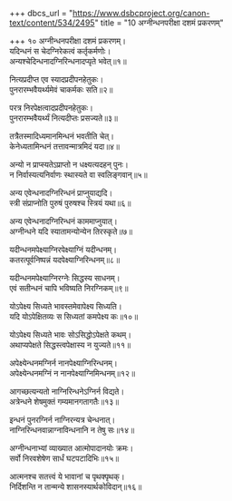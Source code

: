 +++
dbcs_url = "https://www.dsbcproject.org/canon-text/content/534/2495"
title = "10 अग्नीन्धनपरीक्षा दशमं प्रकरणम्"

+++
१०
अग्नीन्धनपरीक्षा दशमं प्रकरणम्।  
यदिन्धनं स चेदग्निरेकत्वं कर्तृकर्मणोः।  
अन्यश्चेदिन्धनादग्निरिन्धनादप्यृते भवेत्॥१॥

नित्यप्रदीप्त एव स्यादप्रदीपनहेतुकः।  
पुनरारम्भवैयर्थ्यमेवं चाकर्मकः सति॥२॥

परत्र निरपेक्षत्वादप्रदीपनहेतुकः।  
पुनरारम्भवैयर्थ्यं नित्यदीप्तः प्रसज्यते॥३॥

तत्रैतस्मादिध्यमानमिन्धनं भवतीति चेत्।  
केनेध्यतामिन्धनं तत्तावन्मात्रमिदं यदा॥४॥

अन्यो न प्राप्स्यतेऽप्राप्तो न धक्ष्यत्यदहन् पुनः।  
न निर्वास्यत्यनिर्वाणः स्थास्यते वा स्वलिङ्गवान्॥५॥

अन्य एवेन्धनादग्निरिन्धनं प्राप्नुयाद्यदि।  
स्त्री संप्राप्नोति पुरुषं पुरुषश्च स्त्रियं यथा॥६॥

अन्य एवेन्धनादग्निरिन्धनं काममाप्नुयात्।  
अग्नीन्धने यदि स्यातामन्योन्येन तिरस्कृते॥७॥

यदीन्धनमपेक्ष्याग्निरपेक्ष्याग्निं यदीन्धनम्।  
कतरत्पूर्वनिष्पन्नं यदपेक्ष्याग्निरिन्धनम्॥८॥

यदीन्धनमपेक्ष्याग्निरग्नेः सिद्धस्य साधनम्।  
एवं सतीन्धनं चापि भविष्यति निरग्निकम्॥९॥

योऽपेक्ष्य सिध्यते भावस्तमेवापेक्ष्य सिध्यति।  
यदि योऽपेक्षितव्यः स सिध्यतां कमपेक्ष्य कः॥१०॥

योऽपेक्ष्य सिध्यते भावः सोऽसिद्धोऽपेक्षते कथम्।  
अथाप्यपेक्षते सिद्धस्त्वपेक्षास्य न युज्यते॥११॥

अपेक्ष्येन्धनमग्निर्न नानपेक्ष्याग्निरिन्धनम्।  
अपेक्ष्येन्धनमग्निं न नानपेक्ष्याग्निमिन्धनम्॥१२॥

आगच्छत्यन्यतो नाग्निरिन्धनेऽग्निर्न विद्यते।  
अत्रेन्धने शेषमुक्तं गम्यमानगतागतैः॥१३॥

इन्धनं पुनरग्निर्न नाग्निरन्यत्र चेन्धनात्।  
नाग्निरिन्धनवान्नाग्नाविन्धनानि न तेषु सः॥१४॥

अग्नीन्धनाभ्यां व्याख्यात आत्मोपादानयोः क्रमः।  
सर्वो निरवशेषेण सार्धं घटपटादिभिः॥१५॥

आत्मनश्च सतत्त्वं ये भावानां च पृथक्पृथक्।  
निर्दिशन्ति न तान्मन्ये शासनस्यार्थकोविदान्॥१६॥


